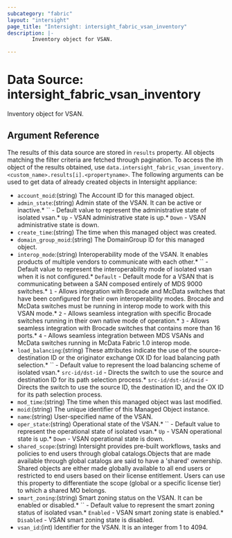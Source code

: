 ```yaml
---
subcategory: "fabric"
layout: "intersight"
page_title: "Intersight: intersight_fabric_vsan_inventory"
description: |-
        Inventory object for VSAN.

---
```


# Data Source: intersight_fabric_vsan_inventory
Inventory object for VSAN.
## Argument Reference
The results of this data source are stored in `results` property.
All objects matching the filter criteria are fetched through pagination.
To access the ith object of the results obtained, use `data.intersight_fabric_vsan_inventory.<custom_name>.results[i].<propertyname>`.
The following arguments can be used to get data of already created objects in Intersight appliance:
* `account_moid`:(string) The Account ID for this managed object. 
* `admin_state`:(string) Admin state of the VSAN. It can be active or inactive.* `` - Default value to represent the administrative state of isolated vsan.* `Up` - VSAN administrative state is up.* `Down` - VSAN administrative state is down. 
* `create_time`:(string) The time when this managed object was created. 
* `domain_group_moid`:(string) The DomainGroup ID for this managed object. 
* `interop_mode`:(string) Interoperability mode of the VSAN. It enables products of multiple vendors to communicate with each other.* `` - Default value to represent the interoperability mode of isolated vsan when it is not configured.* `Default` - Default mode for a VSAN that is communicating between a SAN composed entirely of MDS 9000 switches.* `1` - Allows integration with Brocade and McData switches that have been configured for their own interoperability modes. Brocade and McData switches must be running in interop mode to work with this VSAN mode.* `2` - Allows seamless integration with specific Brocade switches running in their own native mode of operation.* `3` - Allows seamless integration with Brocade switches that contains more than 16 ports.* `4` - Allows seamless integration between MDS VSANs and McData switches running in McData Fabric 1.0 interop mode. 
* `load_balancing`:(string) These attributes indicate the use of the source-destination ID or the originator exchange OX ID for load balancing path selection.* `` - Default value to represent the load balancing scheme of isolated vsan.* `src-id/dst-id` - Directs the switch to use the source and destination ID for its path selection process.* `src-id/dst-id/oxid` - Directs the switch to use the source ID, the destination ID, and the OX ID for its path selection process. 
* `mod_time`:(string) The time when this managed object was last modified. 
* `moid`:(string) The unique identifier of this Managed Object instance. 
* `name`:(string) User-specified name of the VSAN. 
* `oper_state`:(string) Operational state of the VSAN.* `` - Default value to represent the operational state of isolated vsan.* `Up` - VSAN operational state is up.* `Down` - VSAN operational state is down. 
* `shared_scope`:(string) Intersight provides pre-built workflows, tasks and policies to end users through global catalogs.Objects that are made available through global catalogs are said to have a 'shared' ownership. Shared objects are either made globally available to all end users or restricted to end users based on their license entitlement. Users can use this property to differentiate the scope (global or a specific license tier) to which a shared MO belongs. 
* `smart_zoning`:(string) Smart zoning status on the VSAN. It can be enabled or disabled.* `` - Default value to represent the smart zoning status of isolated vsan.* `Enabled` - VSAN smart zoning state is enabled.* `Disabled` - VSAN smart zoning state is disabled. 
* `vsan_id`:(int) Identifier for the VSAN. It is an integer from 1 to 4094. 
 
